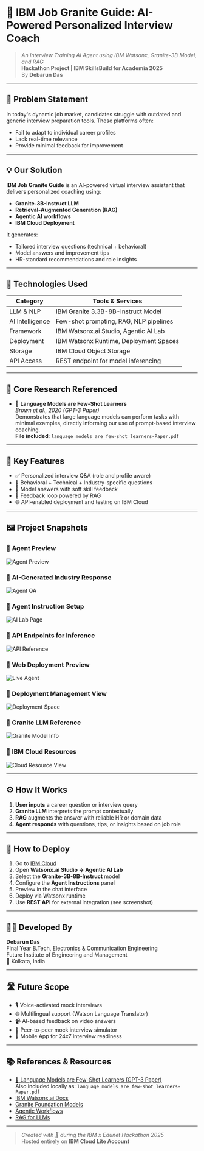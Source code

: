 # 🎯 IBM Job Granite Guide: AI-Powered Personalized Interview Coach

> _An Interview Training AI Agent using IBM Watsonx, Granite-3B Model, and RAG_  
> **Hackathon Project | IBM SkillsBuild for Academia 2025**  
> By **Debarun Das**

---

## 🧩 Problem Statement

In today's dynamic job market, candidates struggle with outdated and generic interview preparation tools. These platforms often:
- Fail to adapt to individual career profiles
- Lack real-time relevance
- Provide minimal feedback for improvement

---

## 💡 Our Solution

**IBM Job Granite Guide** is an AI-powered virtual interview assistant that delivers personalized coaching using:
- **Granite-3B-Instruct LLM**
- **Retrieval-Augmented Generation (RAG)**
- **Agentic AI workflows**
- **IBM Cloud Deployment**

It generates:
- Tailored interview questions (technical + behavioral)
- Model answers and improvement tips
- HR-standard recommendations and role insights

---

## 🧠 Technologies Used

| Category         | Tools & Services                            |
|------------------|---------------------------------------------|
| LLM & NLP        | IBM Granite 3.3B-8B-Instruct Model          |
| AI Intelligence  | Few-shot prompting, RAG, NLP pipelines      |
| Framework        | IBM Watsonx.ai Studio, Agentic AI Lab       |
| Deployment       | IBM Watsonx Runtime, Deployment Spaces      |
| Storage          | IBM Cloud Object Storage                    |
| API Access       | REST endpoint for model inferencing         |

---

## 📜 Core Research Referenced

- 📄 **Language Models are Few-Shot Learners**  
  _Brown et al., 2020 (GPT-3 Paper)_  
  Demonstrates that large language models can perform tasks with minimal examples, directly informing our use of prompt-based interview coaching.  
  **File included**: `language_models_are_few-shot_learners-Paper.pdf`

---

## 🧪 Key Features

- ✅ Personalized interview Q&A (role and profile aware)
- 🎯 Behavioral + Technical + Industry-specific questions
- 💬 Model answers with soft skill feedback
- 🔁 Feedback loop powered by RAG
- 🌐 API-enabled deployment and testing on IBM Cloud

---

## 🖼️ Project Snapshots

### 🔹 Agent Preview
![Agent Preview](Agent_preview.png)

### 🔹 AI-Generated Industry Response
![Agent QA](Agent_testing_1.png)

### 🔹 Agent Instruction Setup
![AI Lab Page](AI%20Agent%20page.png)

### 🔹 API Endpoints for Inference
![API Reference](API_reference.png)

### 🔹 Web Deployment Preview
![Live Agent](deployed.png)

### 🔹 Deployment Management View
![Deployment Space](Deployment_Space.png)

### 🔹 Granite LLM Reference
![Granite Model Info](IBM_Granite_model.png)

### 🔹 IBM Cloud Resources
![Cloud Resource View](Resource_list.png)

---

## ⚙️ How It Works

1. **User inputs** a career question or interview query
2. **Granite LLM** interprets the prompt contextually
3. **RAG** augments the answer with reliable HR or domain data
4. **Agent responds** with questions, tips, or insights based on job role

---

## 🚀 How to Deploy

1. Go to [IBM Cloud](https://cloud.ibm.com)
2. Open **Watsonx.ai Studio → Agentic AI Lab**
3. Select the **Granite-3B-8B-Instruct** model
4. Configure the **Agent Instructions** panel
5. Preview in the chat interface
6. Deploy via Watsonx runtime
7. Use **REST API** for external integration (see screenshot)

---

## 🧑‍💻 Developed By

**Debarun Das**  
Final Year B.Tech, Electronics & Communication Engineering  
Future Institute of Engineering and Management  
📍 Kolkata, India

---

## 🛣️ Future Scope

- 🎙️ Voice-activated mock interviews
- 🌐 Multilingual support (Watson Language Translator)
- 📹 AI-based feedback on video answers
- 🤝 Peer-to-peer mock interview simulator
- 📲 Mobile App for 24x7 interview readiness

---

## 📚 References & Resources

- [📘 Language Models are Few-Shot Learners (GPT-3 Paper)](https://arxiv.org/abs/2005.14165)  
  Also included locally as: `language_models_are_few-shot_learners-Paper.pdf`
- [IBM Watsonx.ai Docs](https://www.ibm.com/docs/en/watsonx)
- [Granite Foundation Models](https://www.ibm.com/blog/foundation-models)
- [Agentic Workflows](https://www.ibm.com/docs/en/watsonx/agent-lab)
- [RAG for LLMs](https://www.ibm.com/docs/en/watsonx/llm/rag)

---

> _Created with 💙 during the IBM x Edunet Hackathon 2025_  
> Hosted entirely on **IBM Cloud Lite Account**
